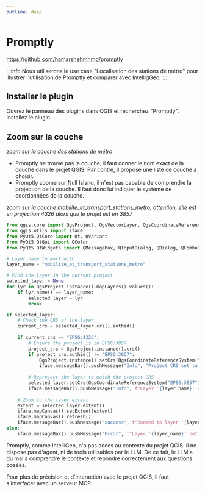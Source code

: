 ```yaml
---
outline: deep
---
```


# Promptly

https://github.com/hamarshehmhmd/promptly

:::info
Nous utiliserons le use case "Localisation des stations de métro" pour illustrer l'utilisation de Promptly et comparer avec IntelligGeo.
:::

## Installer le plugin

Ouvrez le panneau des plugins dans QGIS et recherchez "Promptly". Installez le plugin.


## Zoom sur la couche

_zoom sur la couche des stations de métro_

* Promptly ne trouve pas la couche, il faut donner le nom exact de la couche dans le projet QGIS. Par contre, il propose une liste de couche à choisir.
* Promptly zoome sur Null Island, il n'est pas capable de comprendre la projection de la couche. Il faut donc lui indiquer le système de coordonnées de la couche.

_zoom sur la couche mobilite_et_transport_stations_metro, attention, elle est en projection 4326 alors que le projet est en 3857_

```python
from qgis.core import QgsProject, QgsVectorLayer, QgsCoordinateReferenceSystem, Qgis
from qgis.utils import iface
from PyQt5.QtCore import Qt, QVariant
from PyQt5.QtGui import QColor
from PyQt5.QtWidgets import QMessageBox, QInputDialog, QDialog, QComboBox

# Layer name to work with
layer_name = "mobilite_et_transport_stations_metro"

# Find the layer in the current project
selected_layer = None
for lyr in QgsProject.instance().mapLayers().values():
    if lyr.name() == layer_name:
        selected_layer = lyr
        break

if selected_layer:
    # Check the CRS of the layer
    current_crs = selected_layer.crs().authid()
    
    if current_crs == "EPSG:4326":
        # Ensure the project is in EPSG:3857
        project_crs = QgsProject.instance().crs()
        if project_crs.authid() != "EPSG:3857":
            QgsProject.instance().setCrs(QgsCoordinateReferenceSystem("EPSG:3857"))
            iface.messageBar().pushMessage("Info", "Project CRS set to EPSG:3857", level=Qgis.Info)
        
        # Reproject the layer to match the project CRS
        selected_layer.setCrs(QgsCoordinateReferenceSystem("EPSG:3857"), False)
        iface.messageBar().pushMessage("Info", f"Layer '{layer_name}' reprojected to EPSG:3857", level=Qgis.Info)
        
    # Zoom to the layer extent
    extent = selected_layer.extent()
    iface.mapCanvas().setExtent(extent)
    iface.mapCanvas().refresh()
    iface.messageBar().pushMessage("Success", f"Zoomed to layer '{layer_name}'", level=Qgis.Info)
else:
    iface.messageBar().pushMessage("Error", f"Layer '{layer_name}' not found", level=Qgis.Warning)
```

Promptly, comme IntelliGeo, n'a pas accès au contexte du projet QGIS. Il ne dispose pas d'agent, ni de tools utilisables par le LLM. De ce fait, le LLM a du mal à comprendre le contexte et répondre correctement aux questions posées.

Pour plus de précision et d'interaction avec le projet QGIS, il faut s'interfacer avec un serveur MCP.

